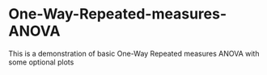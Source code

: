 # One-Way-Repeated-measures-ANOVA
This is a demonstration of basic One-Way Repeated measures ANOVA with some optional plots

